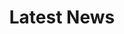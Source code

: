 ---
title: "Latest News"
bg_image: "/images/featue-bg.jpg"
description: "this is meta description"
---